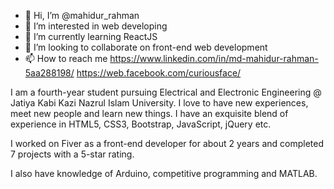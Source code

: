 - 👋 Hi, I’m @mahidur_rahman
- 👀 I’m interested in web developing
- 🌱 I’m currently learning ReactJS
- 💞️ I’m looking to collaborate on front-end web development
- 📫 How to reach me https://www.linkedin.com/in/md-mahidur-rahman-5aa288198/ https://web.facebook.com/curiousface/

I am a fourth-year student pursuing Electrical and Electronic Engineering @ Jatiya Kabi Kazi Nazrul Islam University. I love to have new experiences, meet new people and learn new things. I have an exquisite blend of experience in HTML5, CSS3, Bootstrap, JavaScript, jQuery etc.

I worked on Fiver as a front-end developer for about 2 years and completed 7 projects with a 5-star rating.

 I also have knowledge of Arduino, competitive programming and MATLAB.
